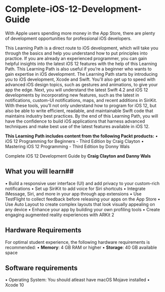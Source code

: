# Complete-iOS-12-Development-Guide
With Apple users spending more money in the App Store, there are plenty of development opportunities for professional iOS developers.

This Learning Path is a direct route to iOS development, which will take you through the basics and help you understand how to put principles into practice. If you are already an experienced programmer, you can gain helpful insights into the latest iOS 12 features with the help of this Learning Path. This Learning Path is also useful if you’re a beginner who wants to gain expertise in iOS development. The Learning Path starts by introducing you to iOS development, Xcode and Swift. You'll also get up to speed with advanced iOS design topics, such as gestures and animations, to give your app the edge. Next, you will understand the latest Swift 4.2 and iOS 12 developments by incorporating new features, such as the latest in notifications, custom-UI notifications, maps, and recent additions in SiriKit. With these tools, you’ll not only understand how to program for iOS 12, but also be able to write efficient, readable, and maintainable Swift code that maintains industry best practices. By the end of this Learning Path, you will have the confidence to build iOS applications that harness advanced techniques and make best use of the latest features available in iOS 12.

**This Learning Path includes content from the following Packt products:**
• iOS 12 Programming for Beginners - Third Edition by Craig Clayton
• Mastering iOS 12 Programming - Third Edition by Donny Wals

Complete iOS 12 Development Guide by **Craig Clayton and Danny Wals**

## What you will learn##
• Build a responsive user interface (UI) and add privacy to your custom-rich notifications
• Set up SiriKit to add voice for Siri shortcuts
• Integrate iMessage, Siri, and more in your app through app extensions
• Use TestFlight to collect feedback before releasing your apps on the App Store
• Use Auto Layout to create complex layouts that look visually appealing on any device
• Enhance your app by building your own profiling tools
• Create engaging augmented reality experiences with ARKit 2

## Hardware Requirements
For optimal student experience, the following hardware requirements is recommended:
• __Memory__: 4 GB RAM or higher
• __Storage__: 40 GB available space

## Software requirements
• Operating System: You should atleast have macOS Mojave installed
• Xcode 10
